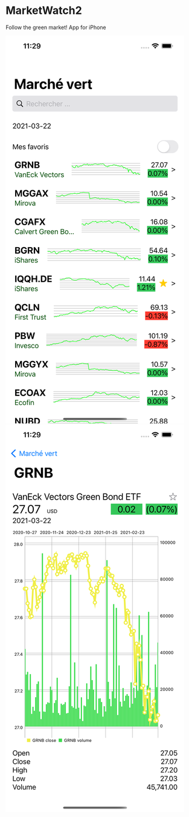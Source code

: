 # MarketWatch2

Follow the green market!
App for iPhone

![Alt Text](/images/simulator1.png)
![Alt Text](/images/simulator2.png)
